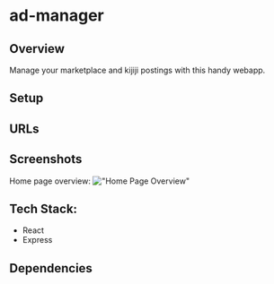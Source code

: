 # ad-manager
## Overview
Manage your marketplace and kijiji postings with this handy webapp.

## Setup

## URLs

## Screenshots
Home page overview:
!["Home Page Overview"](https://github.com/youthbazzy/ad-manager/blob/main/screenshots/home-page.png?raw=true)

## Tech Stack: 
- React 
- Express

## Dependencies

